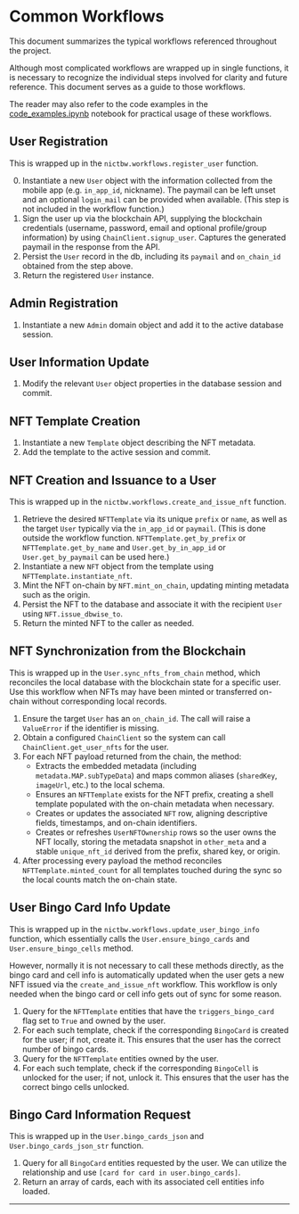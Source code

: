# Common Workflows

This document summarizes the typical workflows referenced throughout the
project. 

Although most complicated workflows are wrapped up in single functions, it is necessary to recognize the individual steps involved for clarity and future reference. This document serves as a guide to those workflows.

The reader may also refer to the code examples in the [code_examples.ipynb](./code_examples.ipynb) notebook for practical usage of these workflows.

## User Registration
This is wrapped up in the `nictbw.workflows.register_user` function.

0. Instantiate a new `User` object with the information collected from
   the mobile app (e.g. `in_app_id`, nickname). The paymail can be left unset and an optional `login_mail` can be provided when available. (This step is not included in the workflow function.)
1. Sign the user up via the blockchain API, supplying the blockchain credentials (username, password, email and optional profile/group information) by using `ChainClient.signup_user`. Captures the generated paymail in the response from the API.
2. Persist the `User` record in the db, including its `paymail` and `on_chain_id` obtained from the step above.
3. Return the registered `User` instance.

## Admin Registration
1. Instantiate a new `Admin` domain object and add it to the active database
   session. 

## User Information Update
1. Modify the relevant `User` object properties in the database session and commit.

## NFT Template Creation
1. Instantiate a new `Template` object describing the NFT metadata.
2. Add the template to the active session and commit.

## NFT Creation and Issuance to a User
This is wrapped up in the `nictbw.workflows.create_and_issue_nft` function.

1. Retrieve the desired `NFTTemplate` via its unique `prefix` or `name`, as well as the target `User` typically via the `in_app_id` or `paymail`. (This is done outside the workflow function. `NFTTemplate.get_by_prefix` or `NFTTemplate.get_by_name` and `User.get_by_in_app_id` or `User.get_by_paymail` can be used here.)
2. Instantiate a new `NFT` object from the template using `NFTTemplate.instantiate_nft`.
3. Mint the NFT on-chain by `NFT.mint_on_chain`, updating minting metadata such as the origin.
4. Persist the NFT to the database and associate it with the recipient `User` using `NFT.issue_dbwise_to`.
5. Return the minted NFT to the caller as needed.

## NFT Synchronization from the Blockchain
This is wrapped up in the `User.sync_nfts_from_chain` method, which reconciles the local database with the
blockchain state for a specific user. Use this workflow when NFTs may have been
minted or transferred on-chain without corresponding local records.

1. Ensure the target `User` has an `on_chain_id`. The call will raise a
   `ValueError` if the identifier is missing.
2. Obtain a configured `ChainClient` so the system can call `ChainClient.get_user_nfts` for the user.
3. For each NFT payload returned from the chain, the method:
   - Extracts the embedded metadata (including `metadata.MAP.subTypeData`) and
     maps common aliases (`sharedKey`, `imageUrl`, etc.) to the local schema.
   - Ensures an `NFTTemplate` exists for the NFT prefix, creating a shell
     template populated with the on-chain metadata when necessary.
   - Creates or updates the associated `NFT` row, aligning descriptive fields,
     timestamps, and on-chain identifiers.
   - Creates or refreshes `UserNFTOwnership` rows so the user owns the NFT
     locally, storing the metadata snapshot in `other_meta` and a stable
     `unique_nft_id` derived from the prefix, shared key, or origin.
4. After processing every payload the method reconciles
   `NFTTemplate.minted_count` for all templates touched during the sync so the
   local counts match the on-chain state.

## User Bingo Card Info Update
This is wrapped up in the `nictbw.workflows.update_user_bingo_info` function, which essentially calls the `User.ensure_bingo_cards` and `User.ensure_bingo_cells` method.

However, normally it is not necessary to call these methods directly, as the bingo card and cell info is automatically updated when the user gets a new NFT issued via the `create_and_issue_nft` workflow. This workflow is only needed when the bingo card or cell info gets out of sync for some reason.

1. Query for the `NFTTemplate` entities that have the `triggers_bingo_card` flag set to
   `True` and owned by the user.
2. For each such template, check if the corresponding `BingoCard` is created for the user;
   if not, create it. This ensures that the user has the correct number of bingo cards.
3. Query for the `NFTTemplate` entities owned by the user.
4. For each such template, check if the corresponding `BingoCell` is unlocked for the user;
   if not, unlock it. This ensures that the user has the correct bingo cells unlocked.

## Bingo Card Information Request
This is wrapped up in the `User.bingo_cards_json` and `User.bingo_cards_json_str` function.

1. Query for all `BingoCard` entities requested by the user. We can utilize the relationship and use `[card for card in user.bingo_cards]`.
2. Return an array of cards, each with its associated cell entities info loaded.

---
